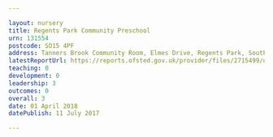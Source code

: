```yaml
---

layout: nursery
title: Regents Park Community Preschool
urn: 131554
postcode: SO15 4PF
address: Tanners Brook Community Room, Elmes Drive, Regents Park, Southampton, Hampshire, SO15 4PF
latestReportUrl: https://reports.ofsted.gov.uk/provider/files/2715499/urn/131554.pdf
teaching: 0
development: 0
leadership: 3
outcomes: 0
overall: 3
date: 01 April 2018 
datePublish: 11 July 2017

---
```

